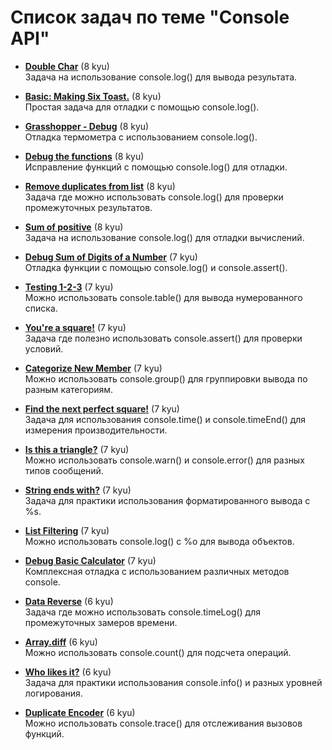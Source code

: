 # Список задач по теме "Console API"

- [**Double Char**](https://www.codewars.com/kata/56b1f01c247c01db92000076) (8 kyu)  
  Задача на использование console.log() для вывода результата.

- [**Basic: Making Six Toast.**](https://www.codewars.com/kata/5834e9a9c7e3d794f80000bb) (8 kyu)  
  Простая задача для отладки с помощью console.log().

- [**Grasshopper - Debug**](https://www.codewars.com/kata/55cb854deb36f11f130000e1) (8 kyu)  
  Отладка термометра с использованием console.log().

- [**Debug the functions**](https://www.codewars.com/kata/5844a422cbd2279a0c000281) (8 kyu)  
  Исправление функций с помощью console.log() для отладки.

- [**Remove duplicates from list**](https://www.codewars.com/kata/57a5b0dfcf1fa526bb000118) (8 kyu)  
  Задача где можно использовать console.log() для проверки промежуточных результатов.

- [**Sum of positive**](https://www.codewars.com/kata/5715eaedb436cf5606000381) (8 kyu)  
  Задача на использование console.log() для отладки вычислений.

- [**Debug Sum of Digits of a Number**](https://www.codewars.com/kata/563d59dd8e47a5ed220000ba) (7 kyu)  
  Отладка функции с помощью console.log() и console.assert().

- [**Testing 1-2-3**](https://www.codewars.com/kata/54bf85e3d5b56c7a05000cf9) (7 kyu)  
  Можно использовать console.table() для вывода нумерованного списка.

- [**You're a square!**](https://www.codewars.com/kata/54c27a33fb7da0db0100040e) (7 kyu)  
  Задача где полезно использовать console.assert() для проверки условий.

- [**Categorize New Member**](https://www.codewars.com/kata/5502c9e7b3216ec63c0001aa) (7 kyu)  
  Можно использовать console.group() для группировки вывода по разным категориям.

- [**Find the next perfect square!**](https://www.codewars.com/kata/56269eb78ad2e4ced1000013) (7 kyu)  
  Задача для использования console.time() и console.timeEnd() для измерения производительности.

- [**Is this a triangle?**](https://www.codewars.com/kata/56606694ec01347ce800001b) (7 kyu)  
  Можно использовать console.warn() и console.error() для разных типов сообщений.

- [**String ends with?**](https://www.codewars.com/kata/51f2d1cafc9c0f745c00037d) (7 kyu)  
  Задача для практики использования форматированного вывода с %s.

- [**List Filtering**](https://www.codewars.com/kata/53dbd5315a3c69eed20002dd) (7 kyu)  
  Можно использовать console.log() с %o для вывода объектов.

- [**Debug Basic Calculator**](https://www.codewars.com/kata/56368f37d464c0a43c00007f) (7 kyu)  
  Комплексная отладка с использованием различных методов console.

- [**Data Reverse**](https://www.codewars.com/kata/569d488d61b812a0f7000015) (6 kyu)  
  Задача где можно использовать console.timeLog() для промежуточных замеров времени.

- [**Array.diff**](https://www.codewars.com/kata/523f5d21c841566fde000009) (6 kyu)  
  Можно использовать console.count() для подсчета операций.

- [**Who likes it?**](https://www.codewars.com/kata/5266876b8f4bf2da9b000362) (6 kyu)  
  Задача для практики использования console.info() и разных уровней логирования.

- [**Duplicate Encoder**](https://www.codewars.com/kata/54b42f9314d9229fd6000d9c) (6 kyu)  
  Можно использовать console.trace() для отслеживания вызовов функций.
